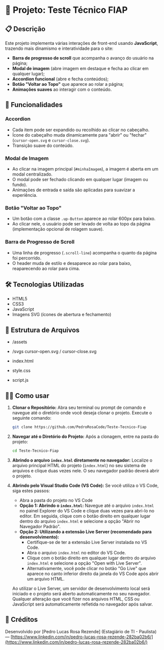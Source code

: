 # 📂 Projeto: Teste Técnico FIAP

## 📋 Descrição

Este projeto implementa várias interações de front-end usando **JavaScript**, trazendo mais dinamismo e interatividade para o site:

* **Barra de progresso de scroll** que acompanha o avanço do usuário na página;
* **Modal de imagem** (abre imagem em destaque e fecha ao clicar em qualquer lugar);
* **Accordion funcional** (abre e fecha conteúdos);
* **Botão "Voltar ao Topo"** que aparece ao rolar a página;
* **Animações suaves** ao interagir com o conteúdo.

## 🚀 Funcionalidades

### Accordion

* Cada item pode ser expandido ou recolhido ao clicar no cabeçalho.
* Ícone do cabeçalho muda dinamicamente para "abrir" ou "fechar" (`cursor-open.svg` e `cursor-close.svg`).
* Transição suave do conteúdo.

### Modal de Imagem

* Ao clicar na imagem principal (`#minhaImagem`), a imagem é aberta em um modal centralizado.
* O modal pode ser fechado clicando em qualquer lugar (imagem ou fundo).
* Animações de entrada e saída são aplicadas para suavizar a experiência.

### Botão "Voltar ao Topo"

* Um botão com a classe `.up-Button` aparece ao rolar 600px para baixo.
* Ao clicar nele, o usuário pode ser levado de volta ao topo da página (implementação opcional de rolagem suave).

### Barra de Progresso de Scroll

* Uma linha de progresso (`.scroll-line`) acompanha o quanto da página foi percorrido.
* O header muda de estilo e desaparece ao rolar para baixo, reaparecendo ao rolar para cima.

## 🛠️ Tecnologias Utilizadas

* HTML5
* CSS3
* JavaScript
* Imagens SVG (ícones de abertura e fechamento)

## 📂 Estrutura de Arquivos
* /assets
* /svgs
 cursor-open.svg / 
 cursor-close.svg

* index.html
* style.css
* script.js

[//]: # (Adicione aqui um link ou descrição de uma prévia visual do projeto, se disponível)

## 👨‍💻 Como usar

1.  **Clonar o Repositório:**
    Abra seu terminal ou prompt de comando e navegue até o diretório onde você deseja clonar o projeto. Execute o seguinte comando:

    ```bash
    git clone https://github.com/PedroRosaCode/Teste-Tecnico-Fiap

2.  **Navegar até o Diretório do Projeto:**
    Após a clonagem, entre na pasta do projeto:

    ```bash
    cd Teste-Tecnico-Fiap
    ```
3.  **Abrindo o arquivo `index.html` diretamente no navegador:**
    Localize o arquivo principal HTML do projeto (`index.html`) no seu sistema de arquivos e clique duas vezes nele. O seu navegador padrão deverá abrir o projeto.

4.  **Abrindo pelo Visual Studio Code (VS Code):**
    Se você utiliza o VS Code, siga estes passos:
    * Abra a pasta do projeto no VS Code
    * **Opção 1: Abrindo o `index.html`:** Navegue até o arquivo `index.html` no painel Explorer do VS Code e clique duas vezes para abri-lo no editor. Em seguida, clique com o botão direito em qualquer lugar dentro do arquivo `index.html` e selecione a opção "Abrir no Navegador Padrão".
    * **Opção 2: Utilizando a extensão Live Server (recomendado para desenvolvimento):**
        * Certifique-se de ter a extensão Live Server instalada no VS Code.
        * Abra o arquivo `index.html` no editor do VS Code.
        * Clique com o botão direito em qualquer lugar dentro do arquivo `index.html` e selecione a opção "Open with Live Server".
        * Alternativamente, você pode clicar no botão "Go Live" que aparece no canto inferior direito da janela do VS Code após abrir um arquivo HTML.

    Ao utilizar o Live Server, um servidor de desenvolvimento local será iniciado e o projeto será aberto automaticamente no seu navegador. Qualquer alteração que você fizer nos arquivos HTML, CSS ou JavaScript será automaticamente refletida no navegador após salvar.


## 🧩 Créditos

Desenvolvido por [Pedro Lucas Rosa Rezende] (Estagiário de TI - Paulista) — [https://www.linkedin.com/in/pedro-lucas-rosa-rezende-282ba02b6/](https://www.linkedin.com/in/pedro-lucas-rosa-rezende-282ba02b6/)
